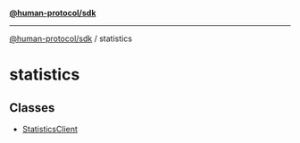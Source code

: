 [**@human-protocol/sdk**](../README.md)

***

[@human-protocol/sdk](../modules.md) / statistics

# statistics

## Classes

- [StatisticsClient](classes/StatisticsClient.md)
